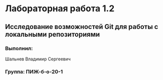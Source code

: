 # Лабораторная работа 1.2
## Исследование возможностей Git для работы с локальными репозиториями
### Выполнил:
Шальнев Владимир Сергеевич
### Группа: ПИЖ-б-о-20-1
